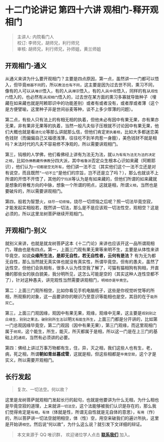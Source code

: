 # 十二门论讲记 第四十六讲 观相门-释开观相门

> 主讲人: 内院看门人 <br />
> 校订: 李师兄，胡师兄，利行师兄 <br />
> 审核: 胡师兄，利行师兄，孙师姐，黄兰师姐 <br />

## 开观相门-通义

从通义来讲为什么要开观相门？主要是四点原因，第一点，虽然讲一一门都可以悟入，但毕竟`根器不同`的，所以`教法也有不同`，这主要是因为过去世不同，熏习不同，像有的人可以从`唯识`悟入，有的人从`禅宗`悟入，有的人从`中观`悟入，同样的有从`观性门`悟入的，也必然有从`观相门`悟入的，过去世在某方面的熏习多寡就导致种子（埋藏在如来藏也就是阿赖耶识中的功能差别）或者有或者没有，或者厚或者薄（这个是方便譬喻，这里种子非是世间谷麦等种，谈不上多少厚薄的问题）。

第二点，有些人只有法上的有相无相的执着，但他未必有因中有果无果，亦有果亦无果，非有果非无果等的执着，当然一般凡夫俗子压根就不讨论因中有果无果，他们大概也就是看`进化论`等那么讲就那么信，但他们肯定`更执着相`，比如大多都迷恋美色钱财（而偏偏自己又福德浅薄，往往吃不到羊肉惹一身膻），美色钱财不就是相吗？末法时代的凡夫不容易修不净观的，所以需要讲观相门。

第三，钝根的人学佛，他们看佛经上讲有为法无为法，就`认为有有为法无为法的决定之相`，比如`伪佛教藏传佛教`分四大派，其中`格鲁派`否定众生根本心识如来藏（阿赖耶识），他们认为`一切都是空无所有`，他们讲一法不立（其实他们这个一法不立还是对有说空，而且既然`“一切不立”`是他们的宗旨，岂不还是立了吗？），那么也就谈不上所谓的开悟不开悟了，其他的`宁玛派`等认为是有如来藏的，但他们所谓的如来藏就是想象的脊椎方向的中脉，想象一个所谓的明点，这就是相，所谓`义相`，当然也是要破斥的，所以需要讲观相门。

第四，般若为智慧火，`烧尽一切烦恼`，烧尽一切烦恼之后呢？照一切法毕竟空寂，才能发起实相般若，既然讲一切法，那么是不是应该观一切法性空，观相空？这是必须的，所以这里龙树菩萨继续开观相门。

## 开观相门-别义

就别义来讲，也就是就龙树菩萨这本《十二门论》来讲也应该开这一品所谓观相门，理由也是有四点。第一，上面三门观有果无果等来明不生，主要是从体性来讲毕竟空，如说**众缘所生法，是即无自性，若无自性者，云何有是法？** 有为无为都无自性，那么当然就无真实体也就没有真实性，所谓毕竟空。但有的愚夫，虽然了达性空，但他们会执相有，很多人认为性空我了解了，可猫有猫相狗有狗相，开直播的那些女的肤白貌美，我分明所见，这怎么可能是空的（其实这种人连性空都不了），针对这种愚夫，讲完观性当然需要讲观相门，`明相亦是毕竟空`。

第二：上面三门观所相空，比如你看见手机电脑瓶子，这些是你视觉听觉等的所相，所观察的对象，这一品要讲你的眼识乃至意识等能相也是空，其目的在于`能所双亡`。

第三，上面三门观因缘，观因中有果无果，观缘，观缘中无果，这主要是`观别别之众缘生，别别之果法，破别别所生法`以明`无有能生所生`，上面三门都是分开讲的，比如第一门总观因缘毕竟空，第二门观因（因中有果无果），第三门观缘，而这里观相门属于`统观`，这个能生，所生，能灭，所灭都属于是相，所以这一门是在上三门的基础上的`通观`，当然有必须讲的必要。

第四：佛经上讲过万事万物都有生，住，异，灭之相，我们这些人也有生，老，病，死之相，所谓**朝如青丝暮成雪**，这就是相，但这些相都是`毕竟空寂`，这个才是实义，所以需要开观相门。

## 长行发起

> 复次、一切法空。何以故？

这里是龙树菩萨就观相门发起长行的起句，也就是他要讲为什么无相，为什么相也是毕竟空寂的道理，上来就讲`一切法空`，这个法能够被我们认识是存在的，那么我们觉得肯定是`有相`，`有体`（体就是性，所谓无自性就是无自体的意思），`有用`（作）的，所以菩萨讲一切法空就明相空，体（性）空，用空来破我们的遍计所执，这里是开始讲`相空`。然后说“何以故”，为什么这么说？就引发下文详细的辩证。

> 本文来源于 QQ 唯识群， 欢迎诸位学人点击 **[联系我们](https://mp.weixin.qq.com/s/lZCfWjmLjgNR165Tx4_bCQ)** 加入。
